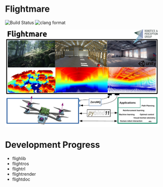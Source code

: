 # Flightmare

![Build Status](https://github.com/uzh-rpg/flightmare/workflows/CPP_CI/badge.svg) ![clang format](https://github.com/uzh-rpg/flightmare/workflows/clang_format/badge.svg)

![flightmare](./docs/flightmare.png)

# Development Progress

* flighlib
* flightros 
* flightrl
* flightrender
* flightdoc
  
